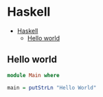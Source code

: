 # Haskell

<!--ts-->
* [Haskell](hasekll.md#haskell)
   * [Hello world](hasekll.md#hello-world)

<!-- Added by: runner, at: Wed Sep 15 12:55:20 UTC 2021 -->

<!--te-->

## Hello world
```haskell
module Main where

main = putStrLn "Hello World"
```
